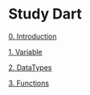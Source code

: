 # Study Dart

[0. Introduction](study_notes/0.Introduction.md)

[1. Variable](study_notes/1.Variables.md)

[2. DataTypes](study_notes/2.DataTypes.md)

[3. Functions](study_notes/3.Functions.md)
